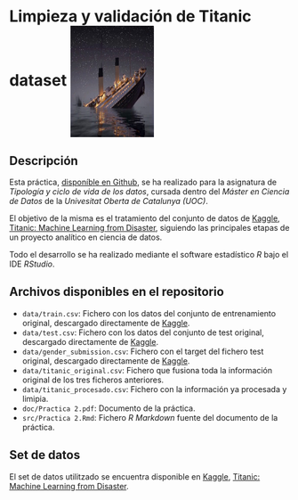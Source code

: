 # Limpieza y validación de Titanic dataset <img align="center" width="150" height="200" src="image/titanic.jpeg"> 

## Descripción

Esta práctica, [disponíble en Github](https://github.com/Aulide81/TCVD-Practica-2), se ha realizado para la asignatura de *Tipología y ciclo de vida de los datos*, cursada dentro del *Máster en Ciencia de Datos* de la *Univesitat Oberta de Catalunya (UOC)*.

El objetivo de la misma es el tratamiento del conjunto de datos de [Kaggle](https://www.kaggle.com), [Titanic: Machine Learning from Disaster](https://www.kaggle.com/c/titanic), 
siguiendo las principales etapas de un proyecto analítico en ciencia de datos.

Todo el desarrollo se ha realizado mediante el software estadístico *R* bajo el IDE *RStudio*.

## Archivos disponibles en el repositorio

* `data/train.csv`: Fichero con los datos del conjunto de entrenamiento original, descargado directamente de [Kaggle](https://www.kaggle.com/c/titanic/data).
* `data/test.csv`: Fichero con los datos del conjunto de test original, descargado directamente de [Kaggle](https://www.kaggle.com/c/titanic/data).
* `data/gender_submission.csv`: Fichero con el target del fichero test original, descargado directamente de [Kaggle](https://www.kaggle.com/c/titanic/data).
* `data/titanic_original.csv`: Fichero que fusiona toda la información original de los tres ficheros anteriores.
* `data/titanic_procesado.csv`: Fichero con la información ya procesada y limipia.
* `doc/Practica 2.pdf`: Documento de la práctica.
* `src/Practica 2.Rmd`: Fichero *R Markdown* fuente del documento de la práctica.

## Set de datos

El set de datos utilitzado se encuentra disponible en [Kaggle](https://www.kaggle.com), [Titanic: Machine Learning from Disaster](https://www.kaggle.com/c/titanic).
